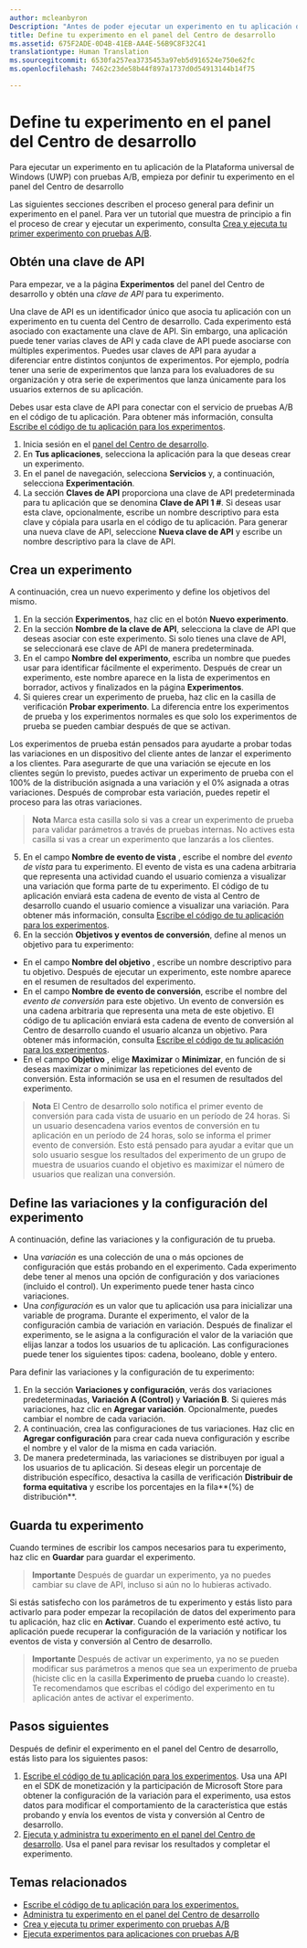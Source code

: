 ```yaml
---
author: mcleanbyron
Description: "Antes de poder ejecutar un experimento en tu aplicación de la Plataforma universal de Windows (UWP) con pruebas A/B, debes definir tu experimento en el panel del Centro de desarrollo."
title: Define tu experimento en el panel del Centro de desarrollo
ms.assetid: 675F2ADE-0D4B-41EB-AA4E-56B9C8F32C41
translationtype: Human Translation
ms.sourcegitcommit: 6530fa257ea3735453a97eb5d916524e750e62fc
ms.openlocfilehash: 7462c23de58b44f897a1737d0d54913144b14f75

---
```


# Define tu experimento en el panel del Centro de desarrollo

Para ejecutar un experimento en tu aplicación de la Plataforma universal de Windows (UWP) con pruebas A/B, empieza por definir tu experimento en el panel del Centro de desarrollo

Las siguientes secciones describen el proceso general para definir un experimento en el panel. Para ver un tutorial que muestra de principio a fin el proceso de crear y ejecutar un experimento, consulta [Crea y ejecuta tu primer experimento con pruebas A/B](create-and-run-your-first-experiment-with-a-b-testing.md).

## Obtén una clave de API

Para empezar, ve a la página **Experimentos** del panel del Centro de desarrollo y obtén una *clave de API* para tu experimento.

Una clave de API es un identificador único que asocia tu aplicación con un experimento en tu cuenta del Centro de desarrollo. Cada experimento está asociado con exactamente una clave de API. Sin embargo, una aplicación puede tener varias claves de API y cada clave de API puede asociarse con múltiples experimentos. Puedes usar claves de API para ayudar a diferenciar entre distintos conjuntos de experimentos. Por ejemplo, podría tener una serie de experimentos que lanza para los evaluadores de su organización y otra serie de experimentos que lanza únicamente para los usuarios externos de su aplicación.

Debes usar esta clave de API para conectar con el servicio de pruebas A/B en el código de tu aplicación. Para obtener más información, consulta [Escribe el código de tu aplicación para los experimentos](code-your-experiment-in-your-app.md).

1. Inicia sesión en el [panel del Centro de desarrollo](https://dev.windows.com/overview).
2. En **Tus aplicaciones**, selecciona la aplicación para la que deseas crear un experimento.
3. En el panel de navegación, selecciona **Servicios** y, a continuación, selecciona **Experimentación**.
4. La sección **Claves de API** proporciona una clave de API predeterminada para tu aplicación que se denomina **Clave de API 1 #**. Si deseas usar esta clave, opcionalmente, escribe un nombre descriptivo para esta clave y cópiala para usarla en el código de tu aplicación. Para generar una nueva clave de API, seleccione **Nueva clave de API** y escribe un nombre descriptivo para la clave de API.

## Crea un experimento

A continuación, crea un nuevo experimento y define los objetivos del mismo.

1. En la sección **Experimentos**, haz clic en el botón **Nuevo experimento**.
2. En la sección **Nombre de la clave de API**, selecciona la clave de API que deseas asociar con este experimento. Si solo tienes una clave de API, se seleccionará ese clave de API de manera predeterminada.
3. En el campo **Nombre del experimento**, escriba un nombre que puedes usar para identificar fácilmente el experimento. Después de crear un experimento, este nombre aparece en la lista de experimentos en borrador, activos y finalizados en la página **Experimentos**.
4. Si quieres crear un experimento de prueba, haz clic en la casilla de verificación **Probar experimento**. La diferencia entre los experimentos de prueba y los experimentos normales es que solo los experimentos de prueba se pueden cambiar después de que se activan.

  Los experimentos de prueba están pensados para ayudarte a probar todas las variaciones en un dispositivo del cliente antes de lanzar el experimento a los clientes. Para asegurarte de que una variación se ejecute en los clientes según lo previsto, puedes activar un experimento de prueba con el 100% de la distribución asignada a una variación y el 0% asignada a otras variaciones. Después de comprobar esta variación, puedes repetir el proceso para las otras variaciones.
  > **Nota**  Marca esta casilla solo si vas a crear un experimento de prueba para validar parámetros a través de pruebas internas. No actives esta casilla si vas a crear un experimento que lanzarás a los clientes.

5. En el campo **Nombre de evento de vista** , escribe el nombre del *evento de vista* para tu experimento. El evento de vista es una cadena arbitraria que representa una actividad cuando el usuario comienza a visualizar una variación que forma parte de tu experimento. El código de tu aplicación enviará esta cadena de evento de vista al Centro de desarrollo cuando el usuario comience a visualizar una variación. Para obtener más información, consulta [Escribe el código de tu aplicación para los experimentos](code-your-experiment-in-your-app.md).
6. En la sección **Objetivos y eventos de conversión**, define al menos un objetivo para tu experimento:
  * En el campo **Nombre del objetivo** , escribe un nombre descriptivo para tu objetivo. Después de ejecutar un experimento, este nombre aparece en el resumen de resultados del experimento.
  * En el campo **Nombre de evento de conversión**, escribe el nombre del *evento de conversión* para este objetivo. Un evento de conversión es una cadena arbitraria que representa una meta de este objetivo. El código de tu aplicación enviará esta cadena de evento de conversión al Centro de desarrollo cuando el usuario alcanza un objetivo. Para obtener más información, consulta [Escribe el código de tu aplicación para los experimentos](code-your-experiment-in-your-app.md).
  * En el campo **Objetivo** , elige **Maximizar** o **Minimizar**, en función de si deseas maximizar o minimizar las repeticiones del evento de conversión. Esta información se usa en el resumen de resultados del experimento.

  >**Nota** El Centro de desarrollo solo notifica el primer evento de conversión para cada vista de usuario en un período de 24 horas. Si un usuario desencadena varios eventos de conversión en tu aplicación en un período de 24 horas, solo se informa el primer evento de conversión. Esto está pensado para ayudar a evitar que un solo usuario sesgue los resultados del experimento de un grupo de muestra de usuarios cuando el objetivo es maximizar el número de usuarios que realizan una conversión.

## Define las variaciones y la configuración del experimento

A continuación, define las variaciones y la configuración de tu prueba.

* Una *variación* es una colección de una o más opciones de configuración que estás probando en el experimento. Cada experimento debe tener al menos una opción de configuración y dos variaciones (incluido el control). Un experimento puede tener hasta cinco variaciones.
* Una *configuración* es un valor que tu aplicación usa para inicializar una variable de programa. Durante el experimento, el valor de la configuración cambia de variación en variación. Después de finalizar el experimento, se le asigna a la configuración el valor de la variación que elijas lanzar a todos los usuarios de tu aplicación. Las configuraciones puede tener los siguientes tipos: cadena, booleano, doble y entero.

Para definir las variaciones y la configuración de tu experimento:
1. En la sección **Variaciones y configuración**, verás dos variaciones predeterminadas, **Variación A (Control)** y **Variación B**. Si quieres más variaciones, haz clic en **Agregar variación**. Opcionalmente, puedes cambiar el nombre de cada variación.
2. A continuación, crea las configuraciones de tus variaciones. Haz clic en **Agregar configuración** para crear cada nueva configuración y escribe el nombre y el valor de la misma en cada variación.
3. De manera predeterminada, las variaciones se distribuyen por igual a los usuarios de tu aplicación. Si deseas elegir un porcentaje de distribución específico, desactiva la casilla de verificación **Distribuir de forma equitativa** y escribe los porcentajes en la fila**(%) de distribución**.

## Guarda tu experimento

Cuando termines de escribir los campos necesarios para tu experimento, haz clic en **Guardar** para guardar el experimento.

> **Importante** Después de guardar un experimento, ya no puedes cambiar su clave de API, incluso si aún no lo hubieras activado.

Si estás satisfecho con los parámetros de tu experimento y estás listo para activarlo para poder empezar la recopilación de datos del experimento para tu aplicación, haz clic en **Activar**. Cuando el experimento esté activo, tu aplicación puede recuperar la configuración de la variación y notificar los eventos de vista y conversión al Centro de desarrollo.

> **Importante**  Después de activar un experimento, ya no se pueden modificar sus parámetros a menos que sea un experimento de prueba (hiciste clic en la casilla **Experimento de prueba** cuando lo creaste). Te recomendamos que escribas el código del experimento en tu aplicación antes de activar el experimento.

## Pasos siguientes

Después de definir el experimento en el panel del Centro de desarrollo, estás listo para los siguientes pasos:
1. [Escribe el código de tu aplicación para los experimentos](code-your-experiment-in-your-app.md). Usa una API en el SDK de monetización y la participación de Microsoft Store para obtener la configuración de la variación para el experimento, usa estos datos para modificar el comportamiento de la característica que estás probando y envía los eventos de vista y conversión al Centro de desarrollo.
2. [Ejecuta y administra tu experimento en el panel del Centro de desarrollo](manage-your-experiment.md). Usa el panel para revisar los resultados y completar el experimento.

## Temas relacionados

  * [Escribe el código de tu aplicación para los experimentos.](code-your-experiment-in-your-app.md)
  * [Administra tu experimento en el panel del Centro de desarrollo](manage-your-experiment.md)
  * [Crea y ejecuta tu primer experimento con pruebas A/B](create-and-run-your-first-experiment-with-a-b-testing.md)
  * [Ejecuta experimentos para aplicaciones con pruebas A/B](run-app-experiments-with-a-b-testing.md)



<!--HONumber=Jun16_HO4-->


